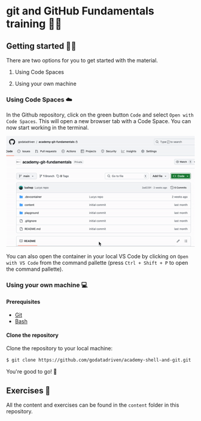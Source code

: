 # git and GitHub Fundamentals training 🧑‍🏫

## Getting started 🧑‍💻

There are two options for you to get started with the material.

1. Using Code Spaces

2. Using your own machine

### Using Code Spaces ☁️

In the Github repository, click on the green button `Code` and select `Open with Code Spaces`. This will open a new browser tab with a Code Space. You can now start working in the terminal. 

<img src='infra/images/gif-open-codespaces.gif'>

You can also open the container in your local VS Code by clicking on `Open with VS Code` from the command pallette (press `Ctrl + Shift + P` to open the command pallette).

### Using your own machine 💻

#### Prerequisites

- [Git](https://git-scm.com/downloads)
- [Bash](https://www.gnu.org/software/bash/)

#### Clone the repository

Clone the repository to your local machine:

```bash
$ git clone https://github.com/godatadriven/academy-shell-and-git.git
```

You're good to go! 🎉


## Exercises 🙇

All the content and exercises can be found in the `content` folder in this repository.
